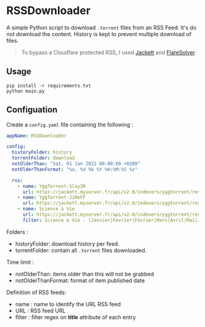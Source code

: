 # RSSDownloader

A simple Python script to download `.torrent` files from an RSS Feed. It's do not download the content. History is kept to prevent multiple download of files.

> To bypass a Cloudfare protected RSS, I used [Jackett](https://github.com/Jackett/Jackett) and [FlareSolver](https://github.com/FlareSolverr/FlareSolverr).


## Usage

```shell
pip install -r requirements.txt
python main.py
```

## Configuation

Create a ``config.yaml`` file containing the following :

```yaml
appName: RSSDownloader

config:
  historyFolder: history
  torrentFolder: download
  notOlderThan: "Sat, 01 Jan 2022 00:00:00 +0200"
  notOlderThanFormat: "%a, %d %b %Y %H:%M:%S %z"

  rss:
    - name: YggTorrent-Slay3R
      url: https://jackett.myserver.fr/api/v2.0/indexers/yggtorrent/results/torznab/api?apikey=apikey&t=search&cat=102183&q=1080p+x264+Slay3R
    - name: YggTorrent-JiHeFF
      url: https://jackett.myserver.fr/api/v2.0/indexers/yggtorrent/results/torznab/api?apikey=apikey&t=search&cat=102183&q=1080p+x264+JiHeFF
    - name: Science & Vie 
      url: https://jackett.myserver.fr/api/v2.0/indexers/yggtorrent/results/torznab/api?apikey=apikey&t=search&cat=102156&q=Science+%26+Vie+2021
      filter: Science & Vie - (Janvier|Fevrier|Février|Mars|Avril|Mai|Juin|Juillet|Aout|Août|Septembre|Octobe|Novembre|Decembre|Décembre) [0-9]{4} Pdf

```

Folders :

 - historyFolder: download history per feed. 
 - torrentFolder: contain all `.torrent` files downloaded.

Time limit :
- notOlderThan: items older than this will not be grabbed
- notOlderThanFormat: format of item published date

Definition of RSS feeds:

  - name : name to identify the URL RSS feed
  - URL : RSS feed URL
  - filter : filter regex on **title** attribute of each entry
